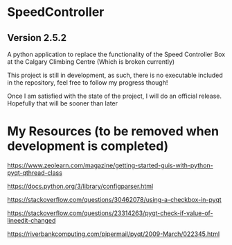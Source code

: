# SpeedController
## Version 2.5.2
A python application to replace the functionality of the Speed Controller Box at the Calgary Climbing Centre (Which is broken currently)

This project is still in development, as such, there is no executable included in the repository, feel free to follow my progress though!

Once I am satisfied with the state of the project, I will do an official release. Hopefully that will be sooner than later

# My Resources (to be removed when development is completed)

https://www.zeolearn.com/magazine/getting-started-guis-with-python-pyqt-qthread-class

https://docs.python.org/3/library/configparser.html

https://stackoverflow.com/questions/30462078/using-a-checkbox-in-pyqt

https://stackoverflow.com/questions/23314263/pyqt-check-if-value-of-lineedit-changed

https://riverbankcomputing.com/pipermail/pyqt/2009-March/022345.html

